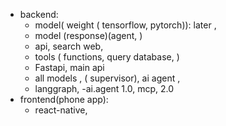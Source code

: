 - backend: 
    - model( weight ( tensorflow, pytorch)): later , 
    - model (response)(agent, )
    - api, search web, 
    - tools ( functions, query database, )
    - Fastapi, main api 
    - all models , ( supervisor), ai agent , 
    - langgraph, -ai.agent 1.0, mcp, 2.0 
- frontend(phone app): 
    - react-native, 